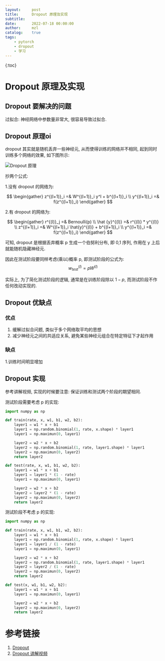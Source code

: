 ```yaml
---
layout:     post
title:      Dropout 原理及实现
subtitle:
date:       2022-07-18 00:00:00
author:     mzl
catalog:    true
tags:
    - pytorch
    - dropout
    - 学习
---
```


{:toc}

# Dropout 原理及实现

## Dropout 要解决的问题

过拟合: 神经网络中参数量非常大, 很容易导致过拟合.

## Dropout 原理oi

dropout 其实就是随机丢弃一些神经元, 从而使得训练的网络并不相同, 起到同时训练多个网络的效果, 如下图所示:

![Dropout 原理](https://github.com/mzl9039/mzl9039.github.io/tree/master/styles/img/Dropout_原理.png)

抄两个公式:

1.没有 dropout 的网络为:

$$
    \begin{gather}
    z^{(l+1)}_i =& W^{(l+1)}_i y^l + b^{(l+1)}_i \\
    y^{(l+1)}_i =& f(z^{(l+1)}_i)
    \end{gather}
$$

2.有 dropout 的网络为:

$$
    \begin{gather}
    r^{(l)}_j =& Bernoulli(p) \\
    \hat {y}^{(l)} =& r^{(l)} * y^{(l)} \\
    z^{(l+1)}_i =& W^{(l+1)}_i \hat{y}^{(l)} + b^{(l+1)}_i \\
    y^{(l+1)}_i =& f(z^{(l+1)}_i)
    \end{gather}
$$

可知, dropout 是根据丢弃概率 p 生成一个伯努利分布, 即 0,1 序列, 作用在 y 上后就能随机隐藏神经元.

因此在测试阶段要同样考虑(乘以)概率 p, 即测试阶段的公式为:
$$
w^{(l)}_{test} = p W^{(l)}
$$

实际上, 为了简化测试阶段的逻辑, 通常是在训练阶段除以 $1-p$, 而测试阶段不作任何改动实现的.

## Dropout 优缺点

### 优点
1. 缓解过拟合问题, 类似于多个网络取平均的思想
2. 减少神经元之间的共适应关系, 避免某些神经元组合在特定特征下才起作用

### 缺点
1.训练时间明显增加

## Dropout 实现

参考讲解视频, 实现的时候要注意: 保证训练和测试两个阶段的期望相同.

测试阶段需要考虑 p 的实现:

```python
import numpy as np

def train(rate, x, w1, b1, w2, b2):
    layer1 = w1 * x + b1
    layer1 = np.random.binomial(1, rate, x.shape) * layer1
    layer1 = np.maximun(0, layer1)

    layer2 = w2 * x + b2
    layer2 = np.random.binomial(1, rate, layer1.shape) * layer1
    layer2 = np.maximun(0, layer2)
    return layer2

def test(rate, x, w1, b1, w2, b2):
    layer1 = w1 * x + b1
    layer1 = layer1 * (1 - rate)
    layer1 = np.maximun(0, layer1)

    layer2 = w2 * x + b2
    layer2 = layer2 * (1 - rate)
    layer2 = np.maximun(0, layer2)
    return layer2
```

测试阶段不考虑 p 的实现:
```python
import numpy as np

def train(rate, x, w1, b1, w2, b2):
    layer1 = w1 * x + b1
    layer1 = np.random.binomial(1, rate, x.shape) * layer1
    layer1 = layer1 / (1 - rate)
    layer1 = np.maximun(0, layer1)

    layer2 = w2 * x + b2
    layer2 = np.random.binomial(1, rate, layer1.shape) * layer1
    layer2 = layer2 / (1 - rate)
    layer2 = np.maximun(0, layer2)
    return layer2

def test(x, w1, b1, w2, b2):
    layer1 = w1 * x + b1
    layer1 = np.maximun(0, layer1)

    layer2 = w2 * x + b2
    layer2 = np.maximun(0, layer2)
    return layer2
```

# 参考链接

1. [Dropout](https://www.jmlr.org/papers/volume15/srivastava14a/srivastava14a.pdf?utm_content=buffer79b43&utm_medium=social&utm_source=twitter.com&utm_campaign=buffer,)
2. [Dropout 讲解视频](https://www.bilibili.com/video/BV1gL4y1p7ww?spm_id_from=333.999.0.0&vd_source=dc75f3ab0e9f1a283df2284215768868)